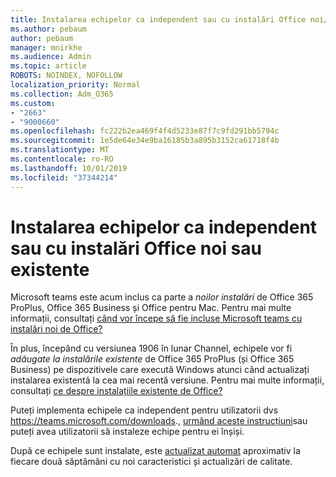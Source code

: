 ```yaml
---
title: Instalarea echipelor ca independent sau cu instalări Office noi/existente
ms.author: pebaum
author: pebaum
manager: mnirkhe
ms.audience: Admin
ms.topic: article
ROBOTS: NOINDEX, NOFOLLOW
localization_priority: Normal
ms.collection: Adm_O365
ms.custom:
- "2663"
- "9000660"
ms.openlocfilehash: fc222b2ea469f4f4d5233e87f7c9fd291bb5794c
ms.sourcegitcommit: 1e5de64e34e9ba16185b3a895b3152ca61718f4b
ms.translationtype: MT
ms.contentlocale: ro-RO
ms.lasthandoff: 10/01/2019
ms.locfileid: "37344214"
---
```

# <a name="installing-teams-as-standalone-or-with-new-or-existing-office-installations"></a>Instalarea echipelor ca independent sau cu instalări Office noi sau existente

Microsoft teams este acum inclus ca parte a *noilor instalări* de Office 365 ProPlus, Office 365 Business și Office pentru Mac. Pentru mai multe informații, consultați [când vor începe să fie incluse Microsoft teams cu instalări noi de Office?](https://docs.microsoft.com/deployoffice/teams-install#when-will-microsoft-teams-start-being-included-with-new-installations-of-office-365-proplus)

În plus, începând cu versiunea 1906 în lunar Channel, echipele vor fi *adăugate la instalările existente* de Office 365 ProPlus (și Office 365 Business) pe dispozitivele care execută Windows atunci când actualizați instalarea existentă la cea mai recentă versiune. Pentru mai multe informații, consultați [ce despre instalațiile existente de Office?](https://docs.microsoft.com/deployoffice/teams-install#what-about-existing-installations-of-office-365-proplus)

Puteți implementa echipele ca independent pentru utilizatorii dvs https://teams.microsoft.com/downloads., [urmând aceste instrucțiuni](https://docs.microsoft.com/MicrosoftTeams/msi-deployment)sau puteți avea utilizatorii să instaleze echipe pentru ei înșiși.

După ce echipele sunt instalate, este [actualizat automat](https://docs.microsoft.com/deployoffice/teams-install#feature-and-quality-updates-for-microsoft-teams) aproximativ la fiecare două săptămâni cu noi caracteristici și actualizări de calitate. 

